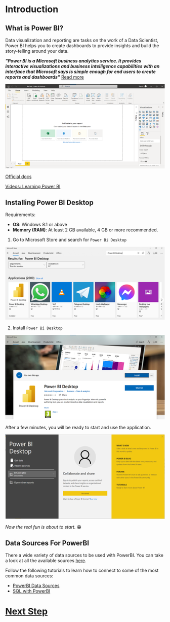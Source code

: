 # Introduction

## What is Power BI?

Data visualization and reporting are tasks on the work of a Data Scientist, Power BI helps you to create dashboards to provide insights and build the story-telling around your data. 

***"Power BI is a Microsoft business analytics service. It provides interactive visualizations and business intelligence capabilities with an interface that Microsoft says is simple enough for end users to create reports and dashboards"*** [Read more](https://en.wikipedia.org/wiki/Microsoft_Power_BI)

![](./assets/pbi_desktop.png)

[Official docs](https://docs.microsoft.com/en-us/power-bi/fundamentals/desktop-getting-started)

[Videos: Learning Power BI](https://docs.microsoft.com/en-us/learn/powerplatform/power-bi?WT.mc_id=sitertzn_learntab_guidedlearning-card-powerbi)


## Installing Power BI Desktop

Requirements:

- **OS**: Windows 8.1 or above
- **Memory (RAM)**: At least 2 GB available, 4 GB or more recommended.

1. Go to Microsoft Store and search for `Power Bi Desktop`

![Install](./assets/install.png)

2. Install  `Power Bi Desktop`

![Install](./assets/install-2.png)

After a few minutes, you will be ready to start and use the application.

![Install](./assets/initial_screen.png)

*Now the real fun is about to start.* 😁


## Data Sources For PowerBI

There a wide variety of data sources to be used with PowerBI. You can take a look at all the available sources [here](https://learn.microsoft.com/en-us/power-bi/connect-data/power-bi-data-sources).

Follow the following tutorials to learn how to connect to some of the most common data sources:

* [PowerBI Data Sources](https://www.proserveit.com/blog/power-bi-data-sources)
* [SQL with PowerBI](https://www.datacamp.com/tutorial/sql-with-powerbi)

# [Next Step](./02.Getting_started.md)
